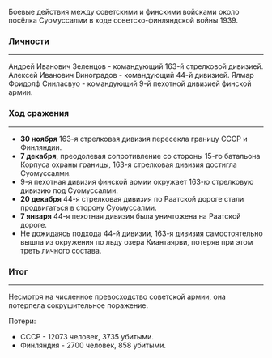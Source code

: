 Боевые действия между советскими и финскими войсками около посёлка Суомуссалми в ходе советско-финляндской войны 1939.

### Личности
---
Андрей Иванович Зеленцов - командующий 163-й стрелковой дивизией.
Алексей Иванович Виноградов - командующий 44-й дивизией.
Ялмар Фридолф Сииласвуо - командующий 9-й пехотной дивизией финской армии.
### Ход сражения
---
- **30 ноября** 163-я стрелковая дивизия пересекла границу СССР и Финляндии.
- **7 декабря**, преодолевая сопротивление со стороны 15-го батальона Корпуса охраны границы, 163-я стрелковая дивизия достигла Суомуссалми.
- 9-я пехотная дивизия финской армии окружает 163-ю стрелковую дивизию под Суомуссалми.
- **20 декабря** 44-я стрелковая дивизия по Раатской дороге стали продвигаться в сторону Суомуссалми.
- **7 января** 44-я пехотная дивизия была уничтожена на Раатской дороге.
- Не дожидаясь подхода 44-й дивизии, 163-я дивизия самостоятельно вышла из окружения по льду озера Киантаярви, потеряв при этом треть личного состава.
### Итог
---
Несмотря на численное превосходство советской армии, она потерпела сокрушительное поражение.

Потери:
- СССР - 12073 человек, 3735 убитыми.
- Финляндия - 2700 человек, 858 убитыми.